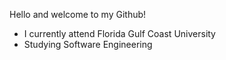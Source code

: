 Hello and welcome to my Github!

- I currently attend Florida Gulf Coast University 
- Studying Software Engineering
